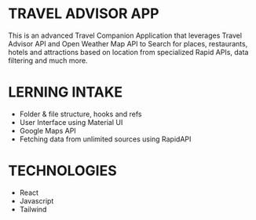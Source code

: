 # TRAVEL ADVISOR APP
This is an advanced Travel Companion Application that leverages Travel
Advisor API and Open Weather Map API to Search for places, restaurants,
hotels and attractions based on location from specialized Rapid APIs,
data filtering and much more.

# LERNING INTAKE
- Folder & file structure, hooks and refs
- User Interface using Material UI
- Google Maps API
- Fetching data from unlimited sources using RapidAPI

# TECHNOLOGIES
- React
- Javascript
- Tailwind
